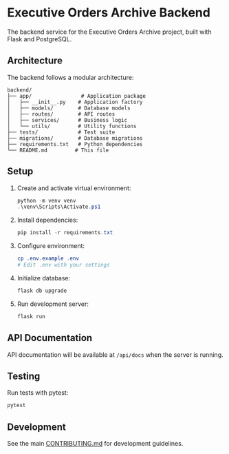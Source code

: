 # Executive Orders Archive Backend

The backend service for the Executive Orders Archive project, built with Flask and PostgreSQL.

## Architecture

The backend follows a modular architecture:

```
backend/
├── app/                # Application package
│   ├── __init__.py    # Application factory
│   ├── models/        # Database models
│   ├── routes/        # API routes
│   ├── services/      # Business logic
│   └── utils/         # Utility functions
├── tests/             # Test suite
├── migrations/        # Database migrations
├── requirements.txt   # Python dependencies
└── README.md         # This file
```

## Setup

1. Create and activate virtual environment:
   ```powershell
   python -m venv venv
   .\venv\Scripts\Activate.ps1
   ```

2. Install dependencies:
   ```powershell
   pip install -r requirements.txt
   ```

3. Configure environment:
   ```powershell
   cp .env.example .env
   # Edit .env with your settings
   ```

4. Initialize database:
   ```powershell
   flask db upgrade
   ```

5. Run development server:
   ```powershell
   flask run
   ```

## API Documentation

API documentation will be available at `/api/docs` when the server is running.

## Testing

Run tests with pytest:
```powershell
pytest
```

## Development

See the main [CONTRIBUTING.md](../CONTRIBUTING.md) for development guidelines.
